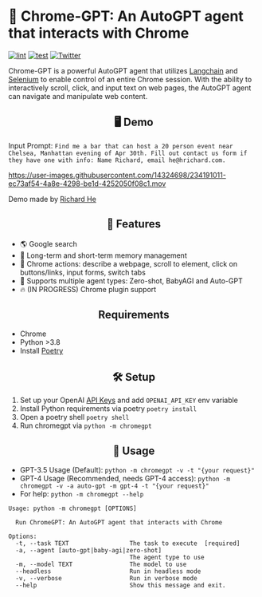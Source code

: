 # 🤖 Chrome-GPT: An AutoGPT agent that interacts with Chrome
 
[![lint](https://github.com/richardyc/chrome-gpt/actions/workflows/lint.yml/badge.svg)](https://github.com/richardyc/chrome-gpt/actions/workflows/lint.yml) [![test](https://github.com/richardyc/chrome-gpt/actions/workflows/tests.yml/badge.svg)](https://github.com/richardyc/chrome-gpt/actions/workflows/tests.yml) [![Twitter](https://img.shields.io/twitter/url/https/twitter.com/RealRichomie.svg?style=social&label=Follow%20%40RealRichomie)](https://twitter.com/RealRichomie)

Chrome-GPT is a powerful AutoGPT agent that utilizes [Langchain](https://github.com/hwchase17/langchain) and [Selenium](https://github.com/SeleniumHQ/selenium) to enable control of an entire Chrome session. With the ability to interactively scroll, click, and input text on web pages, the AutoGPT agent can navigate and manipulate web content.

<h2 align="center"> 🖥️ Demo </h2>

Input Prompt: `Find me a bar that can host a 20 person event near Chelsea, Manhattan evening of Apr 30th. Fill out contact us form if they have one with info: Name Richard, email he@hrichard.com.`

https://user-images.githubusercontent.com/14324698/234191011-ec73af54-4a8e-4298-be1d-4252050f08c1.mov

Demo made by [Richard He](https://twitter.com/RealRichomie)

<h2 align="center"> 🔮 Features </h2>

- 🌎 Google search
- 🧠 Long-term and short-term memory management
- 🔨 Chrome actions: describe a webpage, scroll to element, click on buttons/links, input forms, switch tabs
- 🤖 Supports multiple agent types: Zero-shot, BabyAGI and Auto-GPT
- 🔥 (IN PROGRESS) Chrome plugin support

<h2 align="center"> Requirements </h2>

- Chrome
- Python >3.8
- Install [Poetry](https://python-poetry.org/docs/#installation)

<h2 align="center"> 🛠️ Setup </h2>

1. Set up your OpenAI [API Keys](https://platform.openai.com/account/api-keys) and add `OPENAI_API_KEY` env variable
2. Install Python requirements via poetry `poetry install`
3. Open a poetry shell `poetry shell`
4. Run chromegpt via `python -m chromegpt`

<h2 align="center"> 🧠 Usage </h2>

- GPT-3.5 Usage (Default): `python -m chromegpt -v -t "{your request}"`
- GPT-4 Usage (Recommended, needs GPT-4 access): `python -m chromegpt -v -a auto-gpt -m gpt-4 -t "{your request}"`
- For help: `python -m chromegpt --help`
```
Usage: python -m chromegpt [OPTIONS]

  Run ChromeGPT: An AutoGPT agent that interacts with Chrome

Options:
  -t, --task TEXT                 The task to execute  [required]
  -a, --agent [auto-gpt|baby-agi|zero-shot]
                                  The agent type to use
  -m, --model TEXT                The model to use
  --headless                      Run in headless mode
  -v, --verbose                   Run in verbose mode
  --help                          Show this message and exit.
```
